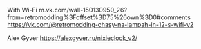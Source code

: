 
With Wi-Fi
m.vk.com/wall-150130950_26?from=retromodding%3Foffset%3D75%26own%3D0#comments
https://vk.com/@retromodding-chasy-na-lampah-in-12-s-wifi-v2

Alex Gyver
https://alexgyver.ru/nixieclock_v2/
